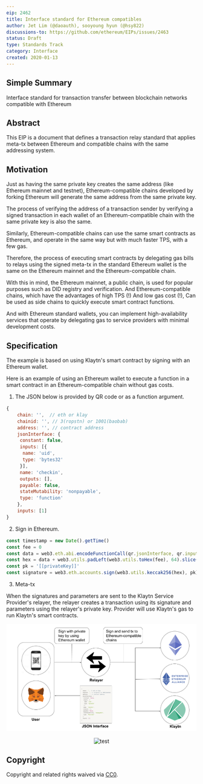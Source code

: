 ```yaml
---
eip: 2462
title: Interface standard for Ethereum compatibles
author: Jet Lim (@daoauth), sooyoung hyun (@hsy822)
discussions-to: https://github.com/ethereum/EIPs/issues/2463
status: Draft
type: Standards Track
category: Interface
created: 2020-01-13
---
```


## Simple Summary
Interface standard for transaction transfer between blockchain networks compatible with Ethereum

## Abstract
This EIP is a document that defines a transaction relay standard that applies meta-tx between Ethereum and compatible chains with the same addressing system.

## Motivation
Just as having the same private key creates the same address (like Ethereum mainnet and testnet), Ethereum-compatible chains developed by forking Ethereum will generate the same address from the same private key.

The process of verifying the address of a transaction sender by verifying a signed transaction in each wallet of an Ethereum-compatible chain with the same private key is also the same.

Similarly, Ethereum-compatible chains can use the same smart contracts as Ethereum, and operate in the same way but with much faster TPS, with a few gas.

Therefore, the process of executing smart contracts by delegating gas bills to relays using the signed meta-tx in the standard Ethereum wallet is the same on the Ethereum mainnet and the Ethereum-compatible chain.

With this in mind, the Ethereum mainnet, a public chain, is used for popular purposes such as DID registry and verification. And Ethereum-compatible chains, which have the advantages of high TPS (!) And low gas cost (!), Can be used as side chains to quickly execute smart contract functions.

And with Ethereum standard wallets, you can implement high-availability services that operate by delegating gas to service providers with minimal development costs.


## Specification
The example is based on using Klaytn's smart contract by signing with an Ethereum wallet.

Here is an example of using an Ethereum wallet to execute a function in a smart contract in an Ethereum-compatible chain without gas costs.

1. The JSON below is provided by QR code or as a function argument.

```javascript
{
	chain: '',  // eth or klay
	chainid: '', // 3(ropstn) or 1001(baobab)
	address: '', // contract address
	jsonInterface: {
	 constant: false,
	 inputs: [{
	  name: 'uid',
	  type: 'bytes32'
	 }],
	 name: 'checkin',
	 outputs: [],
	 payable: false,
	 stateMutability: 'nonpayable',
	 type: 'function'
	},
	inputs: [1]
}
```

2. Sign in Ethereum.
```javascript
const timestamp = new Date().getTime()
const fee = 0
const data = web3.eth.abi.encodeFunctionCall(qr.jsonInterface, qr.inputs)
const hex = data + web3.utils.padLeft(web3.utils.toHex(fee), 64).slice(2) + web3.utils.padLeft(web3.utils.toHex(timestamp), 64).slice(2)
const pk = '[[privateKey]]'
const signature = web3.eth.accounts.sign(web3.utils.keccak256(hex), pk).signature
```

3. Meta-tx

When the signatures and parameters are sent to the Klaytn Service Provider's relayer, the relayer creates a transaction using its signature and parameters using the relayer's private key. Provider will use Klaytn's gas to run Klaytn's smart contracts.

![eip](../assets/eip-2462/pic1.png)
<p align="center"><img src="../assets/eip-2462/pic2.gif" alt="test" width="300"/></p>

## Copyright
Copyright and related rights waived via [CC0](https://creativecommons.org/publicdomain/zero/1.0/).
